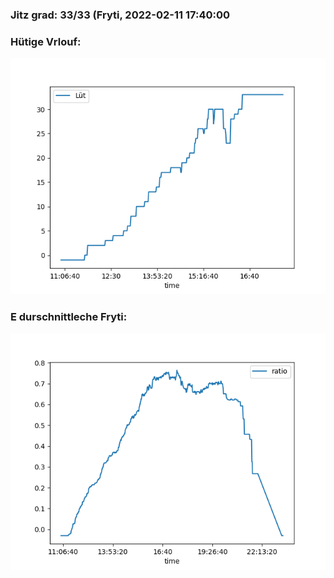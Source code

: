 ### Jitz grad: 33/33 (Fryti, 2022-02-11 17:40:00

### Hütige Vrlouf:
![Graph](Today.png)

### E durschnittleche Fryti:
![Graph](Fryti.png)